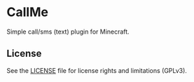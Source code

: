 # CallMe
Simple call/sms (text) plugin for Minecraft.

## License
See the [LICENSE](LICENSE.md) file for license rights and limitations (GPLv3).
